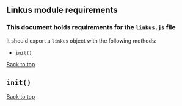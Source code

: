 ## Linkus module requirements

### This document holds requirements for the `linkus.js` file

It should export a `linkus` object with the following methods:

- [`init()`](#init)

[Back to top](#linkus-module-requirements)

## `init()`

[Back to top](#linkus-module-requirements)
